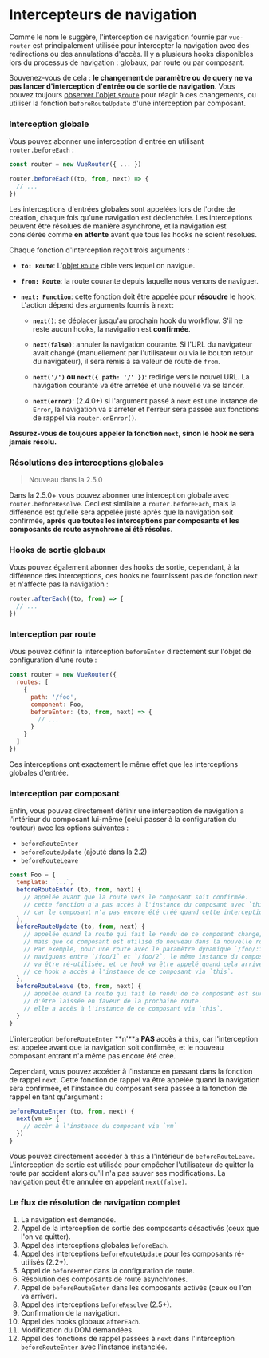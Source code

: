 # Intercepteurs de navigation

Comme le nom le suggère, l'interception de navigation fournie par `vue-router` est principalement utilisée pour intercepter la navigation avec des redirections ou des annulations d'accès. Il y a plusieurs hooks disponibles lors du processus de navigation : globaux, par route ou par composant.

Souvenez-vous de cela : **le changement de paramètre ou de query ne va pas lancer d'interception d'entrée ou de sortie de navigation**. Vous pouvez toujours [observer l'objet `$route`](../essentials/dynamic-matching.md#reacting-to-params-changes) pour réagir à ces changements, ou utiliser la fonction `beforeRouteUpdate` d'une interception par composant.

### Interception globale

Vous pouvez abonner une interception d'entrée en utilisant `router.beforeEach` :

``` js
const router = new VueRouter({ ... })

router.beforeEach((to, from, next) => {
  // ...
})
```

Les interceptions d'entrées globales sont appelées lors de l'ordre de création, chaque fois qu'une navigation est déclenchée. Les interceptions peuvent être résolues de manière asynchrone, et la navigation est considérée comme **en attente** avant que tous les hooks ne soient résolues.

Chaque fonction d'interception reçoit trois arguments :

- **`to: Route`**: L'[objet `Route`](../api/route-object.md) cible vers lequel on navigue.

- **`from: Route`**: la route courante depuis laquelle nous venons de naviguer.

- **`next: Function`**: cette fonction doit être appelée pour **résoudre** le hook. L'action dépend des arguments fournis à `next`:

  - **`next()`**: se déplacer jusqu'au prochain hook du workflow. S'il ne reste aucun hooks, la navigation est **confirmée**.

  - **`next(false)`**: annuler la navigation courante. Si l'URL du navigateur avait changé (manuellement par l'utilisateur ou via le bouton retour du navigateur), il sera remis à sa valeur de route de `from`.

  - **`next('/')` ou `next({ path: '/' })`**: redirige vers le nouvel URL. La navigation courante va être arrêtée et une nouvelle va se lancer.

  - **`next(error)`**: (2.4.0+) si l'argument passé à `next` est une instance de `Error`, la navigation va s'arrêter et l'erreur sera passée aux fonctions de rappel via `router.onError()`.

**Assurez-vous de toujours appeler la fonction `next`, sinon le hook ne sera jamais résolu.**

### Résolutions des interceptions globales

> Nouveau dans la 2.5.0

Dans la 2.5.0+ vous pouvez abonner une interception globale avec `router.beforeResolve`. Ceci est similaire a `router.beforeEach`, mais la différence est qu'elle sera appelée juste après que la navigation soit confirmée, **après que toutes les interceptions par composants et les composants de route asynchrone ai été résolus**.

### Hooks de sortie globaux

Vous pouvez également abonner des hooks de sortie, cependant, à la différence des interceptions, ces hooks ne fournissent pas de fonction `next` et n'affecte pas la navigation :

``` js
router.afterEach((to, from) => {
  // ...
})
```

### Interception par route

Vous pouvez définir la interception `beforeEnter` directement sur l'objet de configuration d'une route :

``` js
const router = new VueRouter({
  routes: [
    {
      path: '/foo',
      component: Foo,
      beforeEnter: (to, from, next) => {
        // ...
      }
    }
  ]
})
```

Ces interceptions ont exactement le même effet que les interceptions globales d'entrée.

### Interception par composant

Enfin, vous pouvez directement définir une interception de navigation a l'intérieur du composant lui-même (celui passer à la configuration du routeur) avec les options suivantes :

- `beforeRouteEnter`
- `beforeRouteUpdate` (ajouté dans la 2.2)
- `beforeRouteLeave`

``` js
const Foo = {
  template: `...`,
  beforeRouteEnter (to, from, next) {
    // appelée avant que la route vers le composant soit confirmée.
    // cette fonction n'a pas accès à l'instance du composant avec `this`,
    // car le composant n'a pas encore été créé quand cette interception est appelée !
  },
  beforeRouteUpdate (to, from, next) {
    // appelée quand la route qui fait le rendu de ce composant change,
    // mais que ce composant est utilisé de nouveau dans la nouvelle route.
    // Par exemple, pour une route avec le paramètre dynamique `/foo/:id`, quand nous
    // naviguons entre `/foo/1` et `/foo/2`, le même instance du composant `Foo`
    // va être ré-utilisée, et ce hook va être appelé quand cela arrivera.
    // ce hook a accès à l'instance de ce composant via `this`.
  },
  beforeRouteLeave (to, from, next) {
    // appelée quand la route qui fait le rendu de ce composant est sur le point
    // d'être laissée en faveur de la prochaine route.
    // elle a accès à l'instance de ce composant via `this`.
  }
}
```

L'interception `beforeRouteEnter` **n'**a **PAS** accès à `this`, car l'interception est appelée avant que la navigation soit confirmée, et le nouveau composant entrant n'a même pas encore été crée.

Cependant, vous pouvez accéder à l'instance en passant dans la fonction de rappel `next`. Cette fonction de rappel va être appelée quand la navigation sera confirmée, et l'instance du composant sera passée à la fonction de rappel en tant qu'argument :

``` js
beforeRouteEnter (to, from, next) {
  next(vm => {
    // accèr à l'instance du composant via `vm`
  })
}
```

Vous pouvez directement accéder à `this` à l'intérieur de `beforeRouteLeave`. L'interception de sortie est utilisée pour empêcher l'utilisateur de quitter la route par accident alors qu'il n'a pas sauver ses modifications. La navigation peut être annulée en appelant `next(false)`.

### Le flux de résolution de navigation complet

1. La navigation est demandée.
2. Appel de la interception de sortie des composants désactivés (ceux que l'on va quitter).
3. Appel des interceptions globales `beforeEach`.
4. Appel des interceptions `beforeRouteUpdate` pour les composants ré-utilisés (2.2+).
5. Appel de `beforeEnter` dans la configuration de route.
6. Résolution des composants de route asynchrones.
7. Appel de `beforeRouteEnter` dans les composants activés (ceux où l'on va arriver).
8. Appel des interceptions `beforeResolve` (2.5+).
9. Confirmation de la navigation.
10. Appel des hooks globaux `afterEach`.
11. Modification du DOM demandées.
12. Appel des fonctions de rappel passées à `next` dans l'interception `beforeRouteEnter` avec l'instance instanciée.
